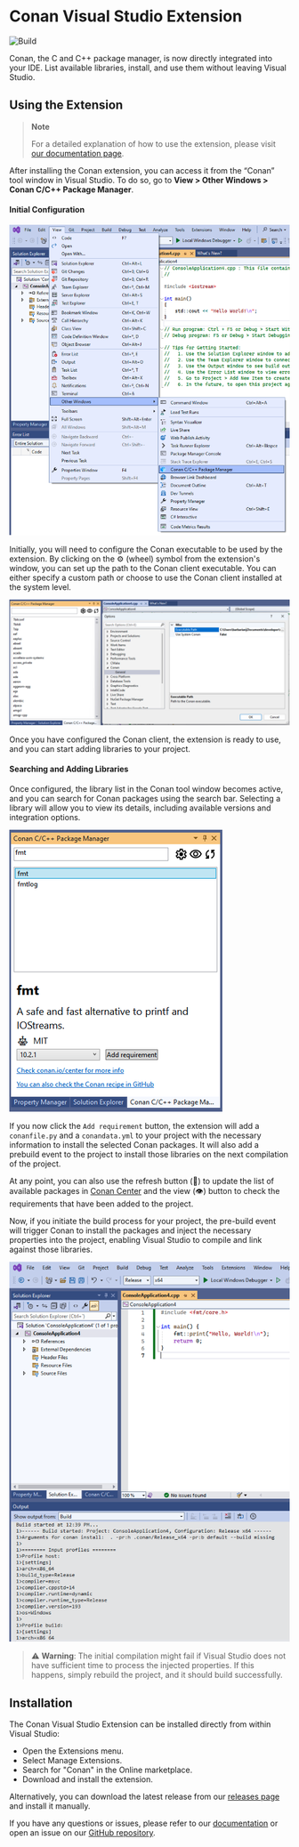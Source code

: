 # Conan Visual Studio Extension

![Build](https://github.com/conan-io/conan-vs-extension/actions/workflows/main.yml/badge.svg?branch=develop2)

Conan, the C and C++ package manager, is now directly integrated into your IDE. List
available libraries, install, and use them without leaving Visual Studio.

## Using the Extension

> **Note**
> 
> For a detailed explanation of how to use the extension, please visit [our documentation
> page](https://docs.conan.io/2/integrations/visual_studio.html).

After installing the Conan extension, you can access it from the “Conan” tool window in
Visual Studio. To do so, go to **View > Other Windows > Conan C/C++ Package Manager**.

#### Initial Configuration

![Initial configuration](./.github/readme/tool-window-extension.png)

Initially, you will need to configure the Conan executable to be used by the extension. By
clicking on the ⚙️ (wheel) symbol from the extension's window, you can set up the path to
the Conan client executable. You can either specify a custom path or choose to use the
Conan client installed at the system level.

![Select Conan executable](./.github/readme/select-conan-executable.png)

Once you have configured the Conan client, the extension is ready to use, and you can
start adding libraries to your project.

#### Searching and Adding Libraries

Once configured, the library list in the Conan tool window becomes active, and you can
search for Conan packages using the search bar. Selecting a library will allow you to view
its details, including available versions and integration options.

![Select Conan executable](./.github/readme/search-packages.png)

If you now click the `Add requirement` button, the extension will add a `conanfile.py` and
a `conandata.yml` to your project with the necessary information to install the selected
Conan packages. It will also add a prebuild event to the project to install those
libraries on the next compilation of the project.

At any point, you can also use the refresh button (🔄) to update the list of available
packages in [Conan Center](https://conan.io/center) and the view (👁️) button to check the
requirements that have been added to the project.

Now, if you initiate the build process for your project, the pre-build event will trigger
Conan to install the packages and inject the necessary properties into the project,
enabling Visual Studio to compile and link against those libraries.

![Build project](./.github/readme/build-project.png)

> ⚠️ **Warning**: The initial compilation might fail if Visual Studio does not have
> sufficient time to process the injected properties. If this happens, simply rebuild the
> project, and it should build successfully.

## Installation

The Conan Visual Studio Extension can be installed directly from within Visual Studio:

- Open the Extensions menu.
- Select Manage Extensions.
- Search for "Conan" in the Online marketplace.
- Download and install the extension.

Alternatively, you can download the latest release from our [releases
page](https://github.com/conan-io/conan-vs-extension/releases/latest) and install it
manually.

If you have any questions or issues, please refer to our
[documentation](https://docs.conan.io/) or open an issue on our [GitHub
repository](https://github.com/conan-io/conan-vs-extension).
